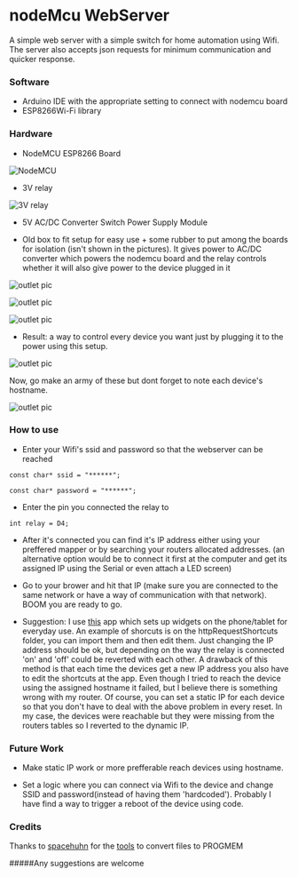 # nodeMcu WebServer

A simple web server with a simple switch for home automation using Wifi. The server also accepts json requests for minimum communication and quicker response.

### Software

* Arduino IDE with the appropriate setting to connect with nodemcu board
* ESP8266Wi-Fi library


### Hardware

* NodeMCU ESP8266  Board

![NodeMCU](https://github.com/leytpapas/nodeMcuWebServer/blob/master/images/nodemcu.jpg)

* 3V relay

![3V relay](https://github.com/leytpapas/nodeMcuWebServer/blob/master/images/relay.jpg)


* 5V AC/DC Converter Switch Power Supply Module


* Old box to fit setup for easy use + some rubber to put among the boards for isolation (isn't shown in the pictures). It gives power to AC/DC converter which powers the nodemcu board and the relay controls whether it will also give power to the device plugged in it

![outlet pic](https://github.com/leytpapas/nodeMcuWebServer/blob/master/images/priza1.jpg)

![outlet pic](https://github.com/leytpapas/nodeMcuWebServer/blob/master/images/priza3.jpg)

![outlet pic](https://github.com/leytpapas/nodeMcuWebServer/blob/master/images/priza2.jpg)

* Result: a way to control every device you want just by plugging it to the power using this setup.

![outlet pic](https://github.com/leytpapas/nodeMcuWebServer/blob/master/images/priza4.jpg)


Now, go make an army of these but dont forget to note each device's hostname.

![outlet pic]({{site.url}}{{site.baseurl}}images/priza4.jpg)

### How to use

* Enter your Wifi's ssid and password so that the webserver can be reached

```
const char* ssid = "******";

const char* password = "******";
```

* Enter the pin you connected the relay to

```
int relay = D4;
```

* After it's connected you can find it's IP address either using your preffered mapper or by searching your routers allocated addresses.
(an alternative option would be to connect it first at the computer and get its assigned IP using the Serial or even attach a LED screen)

* Go to your brower and hit that IP (make sure you are connected to the same network or have a way of communication with that network). BOOM you are ready to go. 


* Suggestion: I use [this](https://play.google.com/store/apps/details?id=ch.rmy.android.http_shortcuts) app which sets up widgets on the phone/tablet for everyday use. An example of shorcuts is on the httpRequestShortcuts folder, you can import them and then edit them. Just changing the IP address should be ok, but depending on the way the relay is connected 'on' and 'off' could be reverted with each other.
A drawback of this method is that each time the devices get a new IP address you also have to edit the shortcuts at the app. Even though I tried to reach the device using the assigned hostname it failed, but I believe there is something wrong with my router.
Of course, you can set a static IP for each device so that you don't have to deal with the above problem in every reset. In my case, the devices were reachable but they were missing from the routers tables so I reverted to the dynamic IP.

### Future Work 

* Make static IP work or more prefferable reach devices using hostname.

* Set a logic where you can connect via Wifi to the device and change SSID and password(instead of having them 'hardcoded'). Probably I have find a way to trigger a reboot of the device using code.



### Credits

Thanks to [spacehuhn](https://github.com/spacehuhn/) for the [tools](https://github.com/spacehuhn/esp8266_deauther/blob/master/web_server/) to convert files to PROGMEM









#####Any suggestions are welcome